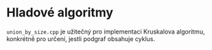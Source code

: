 # Hladové algoritmy
`union_by_size.cpp` je užitečný pro implementaci Kruskalova algoritmu, konkrétně pro určení, jestli podgraf obsahuje cyklus.
